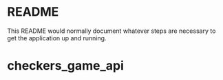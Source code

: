 # README

This README would normally document whatever steps are necessary to get the
application up and running.

# checkers_game_api
